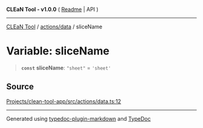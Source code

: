 **CLEaN Tool - v1.0.0** ( [Readme](../../../README.md) \| API )

***

[CLEaN Tool](../../../modules.md) / [actions/data](../README.md) / sliceName

# Variable: sliceName

> **`const`** **sliceName**: `"sheet"` = `'sheet'`

## Source

[Projects/clean-tool-app/src/actions/data.ts:12](https://github.com/yuckyh/clean-tool-app/)

***

Generated using [typedoc-plugin-markdown](https://www.npmjs.com/package/typedoc-plugin-markdown) and [TypeDoc](https://typedoc.org/)
